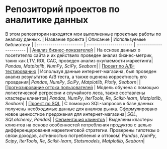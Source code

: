 # Репозиторий проектов по аналитике данных

В этом репозитории находятся мои выполненные  проектные работы по анализу данных.
| Название проекта | Описание | Используемые библиотеки | 
| :---------------------- | :---------------------- | :---------------------- |
| [Анализ бизнес-показателей](business_metrics) | На основе данных о посетителях сайта и их действиях проведен анализ бизнес-метрик, таких как LTV, ROI, CAC, проведен анализ окупаемости маркетинга| *Pandas*, *Matplotlib*, *NumPy*, *SciPy*, *Seaborn*|
| [Проект по А/B-тестированию](ab_test_marketing) | Используя данные интернет-магазина, был проведен анализ результатов А/B теста, а также оценена корректность его провдения| *Pandas*,  *NumPy*, *SciPy*, *Matplotlib*, *Plotly*, *Seaborn*|
| [Прогнозирование оттока пользователей](churn_prediction_using_ml) | Модель обучена с помощью логистической регрессии и случайного леса, также составлены кластеры клиентов| *Pandas*, *NumPy*, *IterTools*, *Re*, *Scikit-learn*, *Matplotlib*, *Seaborn*|
| [Проект по SQL](sql_project) | С помощью SQL-запросов к базе данных получены необходимые данные для анализа  рынка. Сформулировано новое ценностное предожения для интернет-магазина|  *SQL*, *SQLalchemy*, *Pandas*|
| [Сегментация клиентов](clients_segmentation) | Выделены кластеры клиентов на основе особенностей потребления продуктов с целью дифференцирования маркетинговой стратегии. Проверены гипотезы о связи доходов, активностью потребления и оттоком| *Pandas*, *NumPy*, *Scipy*, *IterTools*, *Re*, *Scikit-learn*, *Statsmodels*, *Matplotlib*, *Seaborn*|
 
